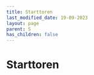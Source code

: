 ```yaml
---
title: Starttoren
last_modified_date: 19-09-2023
layout: page
parent: S
has_children: false
---
```


Starttoren
==========

